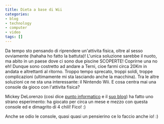 ```yaml
---
title: Dieta a base di Wii
categories:
- blog
- technology
- computer
- video
tags: []
---
```

Da tempo sto pensando di riprendere un'attivita fisica, oltre al sesso
ovviamente (hahaha ho fatto la battuta)! L'unica soluzione sarebbe il nuoto,
ma abito in un paese dove ci sono due piscine SCOPERTE! Coprirne una no eh!
Dunque sono costretto ad andare a Terni, cioe farmi circa 20Km in andata e
altrettanti al ritorno. Troppo tempo sprecato, troppi soldi, troppe
complicazioni (ultimamente mi sta lasciando anche la macchina). Tra le altre
soluzioni ce ne sta una interessante: il Nintendo Wii. E cosa centra mai una
console da gioco con l'attivita fisica? 

Mickey DeLorenzo (cosi dice [punto informatico](http://punto-informatico.it/p.aspx?id=1857116)
e il [suo blog](http://www.wiinintendo.net/)) ha fatto uno strano esperimento: ha
giocato per circa un mese e mezzo con questa console ed e dimagrito di 4
chili! Fico! :)  
  
Anche se odio le console, quasi quasi un pensierino ce lo faccio anche io! :)

